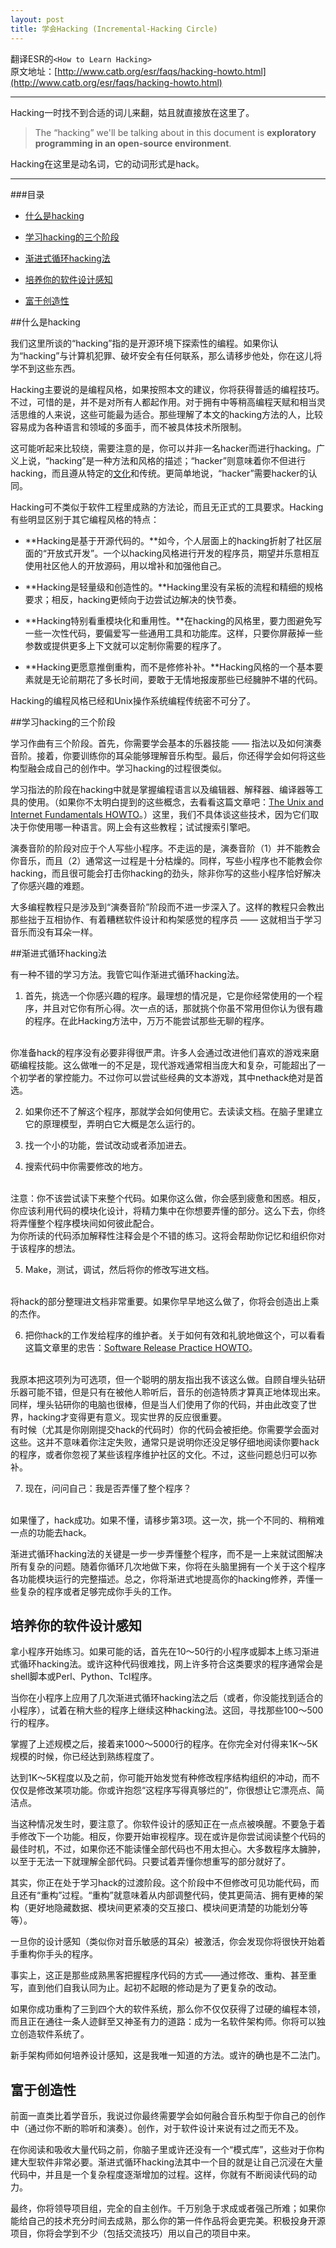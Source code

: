 ```yaml
---
layout: post
title: 学会Hacking (Incremental-Hacking Circle)
---
```


翻译ESR的`<How to Learn Hacking>`
<br/>
原文地址：[http://www.catb.org/esr/faqs/hacking-howto.html](http://www.catb.org/esr/faqs/hacking-howto.html)

---

Hacking一时找不到合适的词儿来翻，姑且就直接放在这里了。

> The “hacking” we'll be talking about in this document is **exploratory programming in an open-source environment**.

Hacking在这里是动名词，它的动词形式是hack。

---

###目录

* [什么是hacking](#1)

* [学习hacking的三个阶段](#2)

* [渐进式循环hacking法](#3)

* [培养你的软件设计感知](#4)

* [富于创造性](#5)

##<span id="1">什么是hacking</span>

我们这里所谈的“hacking”指的是开源环境下探索性的编程。如果你认为“hacking”与计算机犯罪、破坏安全有任何联系，那么请移步他处，你在这儿将学不到这些东西。

Hacking主要说的是编程风格，如果按照本文的建议，你将获得普适的编程技巧。不过，可惜的是，并不是对所有人都起作用。对于拥有中等稍高编程天赋和相当灵活思维的人来说，这些可能最为适合。那些理解了本文的hacking方法的人，比较容易成为各种语言和领域的多面手，而不被具体技术所限制。

这可能听起来比较绕，需要注意的是，你可以并非一名hacker而进行hacking。广义上说，“hacking”是一种方法和风格的描述；“hacker”则意味着你不但进行hacking，而且遵从特定的[文化](http://catb.org/~esr/faqs/hacker-howto.html)和传统。更简单地说，“hacker”需要hacker的认同。

Hacking可不类似于软件工程里成熟的方法论，而且无正式的工具要求。Hacking有些明显区别于其它编程风格的特点：

- **Hacking是基于开源代码的。**如今，个人层面上的hacking折射了社区层面的“开放式开发”。一个以hacking风格进行开发的程序员，期望并乐意相互使用社区他人的开放源码，用以增补和加强他自己。

- **Hacking是轻量级和创造性的。**Hacking里没有呆板的流程和精细的规格要求；相反，hacking更倾向于边尝试边解决的快节奏。

- **Hacking特别看重模块化和重用性。**在hacking的风格里，要力图避免写一些一次性代码，要偏爱写一些通用工具和功能库。这样，只要你屏蔽掉一些参数或提供更多上下文就可以定制你需要的程序了。

- **Hacking更愿意推倒重构，而不是修修补补。**Hacking风格的一个基本要素就是无论前期花了多长时间，要敢于无情地报废那些已经臃肿不堪的代码。

Hacking的编程风格已经和Unix操作系统编程传统密不可分了。

##<span id="2">学习hacking的三个阶段</span>

学习作曲有三个阶段。首先，你需要学会基本的乐器技能 —— 指法以及如何演奏音阶。接着，你要训练你的耳朵能够理解音乐构型。最后，你还得学会如何将这些构型融会成自己的创作中。学习hacking的过程很类似。

学习指法的阶段在hacking中就是掌握编程语言以及编辑器、解释器、编译器等工具的使用。（如果你不太明白提到的这些概念，去看看这篇文章吧：[The Unix and Internet Fundamentals HOWTO](http://www.linuxdoc.org/HOWTO/Unix-and-Internet-Fundamentals-HOWTO/index.html)。）这里，我们不具体谈这些技术，因为它们取决于你使用哪一种语言。网上会有这些教程；试试搜索引擎吧。

演奏音阶的阶段对应于个人写些小程序。不走运的是，演奏音阶（1）并不能教会你音乐，而且（2）通常这一过程是十分枯燥的。同样，写些小程序也不能教会你hacking，而且很可能会打击你hacking的劲头，除非你写的这些小程序恰好解决了你感兴趣的难题。

大多编程教程只是涉及到“演奏音阶”阶段而不进一步深入了。这样的教程只会教出那些拙于互相协作、有着糟糕软件设计和构架感觉的程序员 —— 这就相当于学习音乐而没有耳朵一样。

##<span id="3">渐进式循环hacking法</span>

有一种不错的学习方法。我管它叫作渐进式循环hacking法。

1. 首先，挑选一个你感兴趣的程序。最理想的情况是，它是你经常使用的一个程序，并且对它你有所心得。次一点的话，那就挑个你虽不常用但你认为很有趣的程序。在此Hacking方法中，万万不能尝试那些无聊的程序。
<br/>
你准备hack的程序没有必要非得很严肃。许多人会通过改进他们喜欢的游戏来磨砺编程技能。这么做唯一的不足是，现代游戏通常相当庞大和复杂，可能超出了一个初学者的掌控能力。不过你可以尝试些经典的文本游戏，其中nethack绝对是首选。

2. 如果你还不了解这个程序，那就学会如何使用它。去读读文档。在脑子里建立它的原理模型，弄明白它大概是怎么运行的。

3. 找一个小的功能，尝试改动或者添加进去。

4. 搜索代码中你需要修改的地方。
<br/>
注意：你不该尝试读下来整个代码。如果你这么做，你会感到疲惫和困惑。相反，你应该利用代码的模块化设计，将精力集中在你想要弄懂的部分。这么下去，你终将弄懂整个程序模块间如何彼此配合。
<br/>
为你所读的代码添加解释性注释会是个不错的练习。这将会帮助你记忆和组织你对于该程序的想法。

5. Make，测试，调试，然后将你的修改写进文档。
<br/>
将hack的部分整理进文档非常重要。如果你早早地这么做了，你将会创造出上乘的杰作。

6. 把你hack的工作发给程序的维护者。关于如何有效和礼貌地做这个，可以看看这篇文章里的忠告：[Software Release Practice HOWTO](http://www.linuxdoc.org/HOWTO/Software-Release-Practice-HOWTO/index.html)。
<br/>
我原本把这项列为可选项，但一个聪明的朋友指出我不该这么做。自顾自埋头钻研乐器可能不错，但是只有在被他人聆听后，音乐的创造特质才算真正地体现出来。同样，埋头钻研你的电脑也很棒，但是当人们使用了你的代码，并由此改变了世界，hacking才变得更有意义。现实世界的反应很重要。
<br/>
有时候（尤其是你刚刚提交hack的代码时）你的代码会被拒绝。你需要学会面对这些。这并不意味着你注定失败，通常只是说明你还没足够仔细地阅读你要hack的程序，或者你忽视了某些该程序维护社区的文化。不过，这些问题总归可以弥补。

7. 现在，问问自己：我是否弄懂了整个程序？
<br/>
如果懂了，hack成功。如果不懂，请移步第3项。这一次，挑一个不同的、稍稍难一点的功能去hack。

渐进式循环hacking法的关键是一步一步弄懂整个程序，而不是一上来就试图解决所有复杂的问题。随着你循环几次地做下来，你将在头脑里拥有一个关于这个程序各功能模块运行的完整描述。总之，你将渐进式地提高你的hacking修养，弄懂一些复杂的程序或者足够完成你手头的工作。

## <span id="4">培养你的软件设计感知</span>

拿小程序开始练习。如果可能的话，首先在10～50行的小程序或脚本上练习渐进式循环hacking法。或许这种代码很难找，网上许多符合这类要求的程序通常会是shell脚本或Perl、Python、Tcl程序。

当你在小程序上应用了几次渐进式循环hacking法之后（或者，你没能找到适合的小程序），试着在稍大些的程序上继续这种hacking法。这回，寻找那些100～500行的程序。

掌握了上述规模之后，接着来1000～5000行的程序。在你完全对付得来1K～5K规模的时候，你已经达到熟练程度了。

达到1K～5K程度以及之前，你可能开始发觉有种修改程序结构组织的冲动，而不仅仅是修改某项功能。你或许抱怨“这程序写得真够烂的”，你很想让它漂亮点、简洁点。

当这种情况发生时，要注意了。你软件设计的感知正在一点点被唤醒。不要急于着手修改下一个功能。相反，你要开始审视程序。现在或许是你尝试阅读整个代码的最佳时机，不过，如果你还不能读懂全部代码也不用太担心。大多数程序太臃肿，以至于无法一下就理解全部代码。只要试着弄懂你想重写的部分就好了。

其实，你正在处于学习hack的过渡阶段。这个阶段中不但修改可见功能代码，而且还有“重构”过程。“重构”就意味着从内部调整代码，使其更简洁、拥有更棒的架构（更好地隐藏数据、模块间更紧凑的交互接口、模块间更清楚的功能划分等等）。

一旦你的设计感知（类似你对音乐敏感的耳朵）被激活，你会发现你将很快开始着手重构你手头的程序。

事实上，这正是那些成熟黑客把握程序代码的方式——通过修改、重构、甚至重写，直到他们自我认同为止。起初不起眼的修动是为了更复杂的改动。

如果你成功重构了三到四个大的软件系统，那么你不仅仅获得了过硬的编程本领，而且正在通往一条人迹鲜至又神圣有力的道路：成为一名软件架构师。你将可以独立创造软件系统了。

新手架构师如何培养设计感知，这是我唯一知道的方法。或许的确也是不二法门。

## <span id="5">富于创造性</span>

前面一直类比着学音乐，我说过你最终需要学会如何融合音乐构型于你自己的创作中（通过你不断的聆听和演奏）。创作，对于软件设计来说有过之而无不及。

在你阅读和吸收大量代码之前，你脑子里或许还没有一个“模式库”，这些对于你构建大型软件非常必要。渐进式循环hacking法其中一个目的就是让自己沉浸在大量代码中，并且是一个复杂程度逐渐增加的过程。这样，你就有不断阅读代码的动力。

最终，你将领导项目组，完全的自主创作。千万别急于求成或者强己所难；如果你能给自己的技术充分时间去成熟，那么你的第一件作品将会更完美。积极投身开源项目，你将会学到不少（包括交流技巧）用以自己的项目中来。
